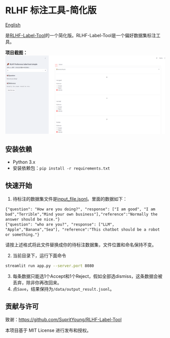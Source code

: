 # RLHF 标注工具-简化版
[English](README_en.md)

是[RLHF-Label-Tool](https://github.com/SupritYoung/RLHF-Label-Tool)的一个简化版。RLHF-Label-Tool是一个偏好数据集标注工具。

**项目截图：**
<img width="1206" alt="image" src="project.PNG">


## 安装依赖
- Python 3.x
- 安装依赖包：`pip install -r requirements.txt`

## 快速开始
1. 待标注的数据集文件是[input_file.jsonl](data/input_file.jsonl)。里面的数据如下：
```
{"question": "How are you doing?", "response": ["I am good", "I am bad","Terrible","Mind your own business"],"reference":"Normally the answer should be nice."}
{"question": "who are you?", "response": ["LLM", "Apple","Banana","Sea"], "reference":"This chatbot should be a robot or something."}
```
请按上述格式将此文件替换成你的待标注数据集，文件位置和命名保持不变。

2. 当前目录下，运行下面命令
```bash
streamlit run app.py --server.port 8080
```
3. 每条数据只能选1个Accept和1个Reject，假如全部选dismiss，这条数据会被丢弃，除非你再改回来。
4. 点`Save`，结果保持为`/data/output_result.jsonl`。
## 贡献与许可

致谢：https://github.com/SupritYoung/RLHF-Label-Tool

本项目基于 MIT License 进行发布和授权。
